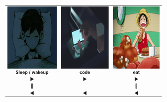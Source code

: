 <table align="center">
  <tr>
    <td align="center">
      <img src="assets/sleep.gif" width="200" height="200" /><br />
      <strong>Sleep / wakeup</strong><br />
    </td>
    <td align="center">
      <img src="assets/code.gif" width="200" height="200" /><br />
      <strong>code</strong>
    </td>
    <td align="center">
      <img src="assets/eat.gif" width="200" height="200" /><br />
      <strong>eat</strong>
    </td>
  </tr>
  <tr>
    <td align="center">&#9654;</td>
    <td align="center">&#9654;</td>
    <td align="center">&#9654;</td>
  </tr>
    <tr>
    <td align="center">🔼</td>
    <td></td>
    <td align="center">🔽</td>
  </tr>
      <tr>
    <td align="center">&#9664;</td>
    <td align="center">&#9664;</td>
    <td align="center">&#9664;</td>
  </tr>
</table>
